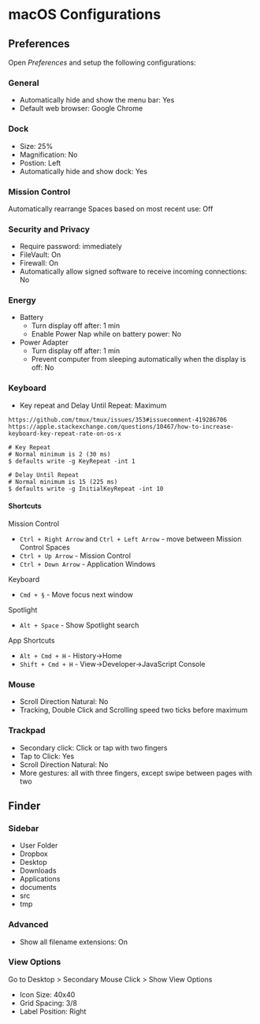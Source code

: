 # macOS Configurations

## Preferences

Open *Preferences* and setup the following configurations:

### General

- Automatically hide and show the menu bar: Yes
- Default web browser: Google Chrome

### Dock

- Size: 25%
- Magnification: No
- Postion: Left
- Automatically hide and show dock: Yes

### Mission Control

Automatically rearrange Spaces based on most recent use: Off

### Security and Privacy

- Require password: immediately
- FileVault: On
- Firewall: On
- Automatically allow signed software to receive incoming connections: No

### Energy

- Battery
  - Turn display off after: 1 min
  - Enable Power Nap while on battery power: No
- Power Adapter
  - Turn display off after: 1 min
  - Prevent computer from sleeping automatically when the display is off: No

### Keyboard

- Key repeat and Delay Until Repeat: Maximum

```
https://github.com/tmux/tmux/issues/353#issuecomment-419286706
https://apple.stackexchange.com/questions/10467/how-to-increase-keyboard-key-repeat-rate-on-os-x

# Key Repeat
# Normal minimum is 2 (30 ms)
$ defaults write -g KeyRepeat -int 1

# Delay Until Repeat
# Normal minimum is 15 (225 ms)
$ defaults write -g InitialKeyRepeat -int 10
```

#### Shortcuts

Mission Control

- `Ctrl + Right Arrow` and `Ctrl + Left Arrow` - move between Mission Control Spaces 
- `Ctrl + Up Arrow` - Mission Control
- `Ctrl + Down Arrow` - Application Windows

Keyboard 

- `Cmd + §` - Move focus next window

Spotlight

- `Alt + Space` - Show Spotlight search 

App Shortcuts

- `Alt + Cmd + H` - History->Home 
- `Shift + Cmd + H` - View->Developer->JavaScript Console

### Mouse

- Scroll Direction Natural: No
- Tracking, Double Click and Scrolling speed two ticks before maximum

### Trackpad

- Secondary click: Click or tap with two fingers
- Tap to Click: Yes
- Scroll Direction Natural: No
- More gestures: all with three fingers, except swipe between pages with two

## Finder

### Sidebar

- User Folder
- Dropbox
- Desktop
- Downloads
- Applications
- documents
- src
- tmp

### Advanced

- Show all filename extensions: On

### View Options

Go to Desktop > Secondary Mouse Click > Show View Options

- Icon Size: 40x40
- Grid Spacing: 3/8
- Label Position: Right
